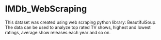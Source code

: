 # IMDb_WebScraping
This dataset was created using web scraping python library: BeautifulSoup. The data can be used to analyze top rated TV shows, highest and lowest ratings, average show releases each year and so on.

